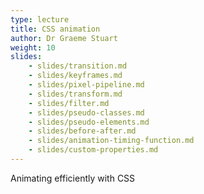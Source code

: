 ```yaml
---
type: lecture
title: CSS animation
author: Dr Graeme Stuart
weight: 10
slides:
    - slides/transition.md
    - slides/keyframes.md
    - slides/pixel-pipeline.md
    - slides/transform.md
    - slides/filter.md
    - slides/pseudo-classes.md
    - slides/pseudo-elements.md
    - slides/before-after.md
    - slides/animation-timing-function.md
    - slides/custom-properties.md
---
```


Animating efficiently with CSS